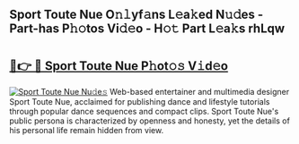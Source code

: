 ## Sport Toute Nue O𝚗𝚕yf𝚊ns L𝚎a𝚔ed N𝚞𝚍es - Part-has P𝚑𝚘tos Vi𝚍𝚎o - H𝚘𝚝 Part L𝚎a𝚔s rhLqw

# <h2><a href="http://kf3laf.oniu.top/?m=Sport+Toute+Nue">🔗👉 🔴 Sport Toute Nue P𝚑ot𝚘𝚜 V𝚒d𝚎o</a></h2>

[![Sport Toute Nue Nu𝚍e𝚜](https://i.imgur.com/0qMVB7G.gif)](http://kf3laf.oniu.top/?m=Sport+Toute+Nue)
Web-based entertainer and multimedia designer Sport Toute Nue, acclaimed for publishing dance and lifestyle tutorials through popular dance sequences and compact clips. Sport Toute Nue's public persona is characterized by openness and honesty, yet the details of his personal life remain hidden from view.  

